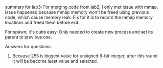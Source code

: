 summary for lab3:
For merging code from lab2, I only met issue with mmap.
Issue happened because mmap memory won't be freed using previous code, which cause memory leak.
Fix for it is to record the mmap memory locations and freed them before exit.

For spawn, it's quite easy.
Only needed to create new process and set its parent to previous one.

Answers for questions:
1. Because 255 is biggest value for unsigned 8-bit integer, after this round it will be become least value and selected.

